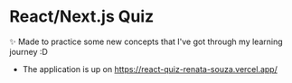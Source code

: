 # React/Next.js Quiz

✨ Made to practice some new concepts that I've got through my learning journey :D 

- The application is up on https://react-quiz-renata-souza.vercel.app/
